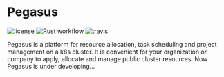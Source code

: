 # Pegasus

![license](https://img.shields.io/github/license/kobeHub/Pegasus) ![Rust workflow](https://github.com/kobeHub/Pegasus/workflows/Rust/badge.svg) ![travis](https://img.shields.io/travis/com/kobeHub/Pegasus)

Pegasus is a platform for resource allocation, task scheduling and project management on a k8s cluster. It is convenient for your organization or company to apply, allocate and manage public cluster resources. Now Pegasus is under developing...
